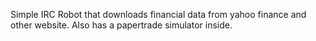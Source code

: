 Simple IRC Robot that downloads financial data from yahoo finance and other website. Also has a papertrade simulator inside.
